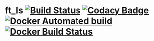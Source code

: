 # ft_ls [![Build Status](https://travis-ci.org/jjaniec/ft_ls.svg?branch=master)](https://travis-ci.org/jjaniec/ft_ls) [![Codacy Badge](https://api.codacy.com/project/badge/Grade/055cf66f6c374e1899e476d5d958078a)](https://app.codacy.com/app/jjaniec/ft_ls?utm_source=github.com&utm_medium=referral&utm_content=jjaniec/ft_ls&utm_campaign=badger) [![Docker Automated build](https://img.shields.io/docker/automated/jjaniec/ft_ls.svg)](https://hub.docker.com/r/jjaniec/ft_ls/) [![Docker Build Status](https://img.shields.io/docker/build/jjaniec/ft_ls.svg)](https://hub.docker.com/r/jjaniec/ft_ls/)
